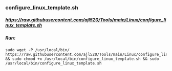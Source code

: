 

### configure_linux_template.sh

##### https://raw.githubusercontent.com/ajl520/Tools/main/Linux/configure_linux_template.sh

##### Run:
```
sudo wget -P /usr/local/bin/ https://raw.githubusercontent.com/ajl520/Tools/main/Linux/configure_linux_template.sh && sudo chmod +x /usr/local/bin/configure_linux_template.sh && sudo /usr/local/bin/configure_linux_template.sh
```

